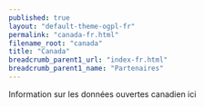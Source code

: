 ```yaml
---
published: true
layout: "default-theme-ogpl-fr"
permalink: "canada-fr.html"
filename_root: "canada"
title: "Canada"
breadcrumb_parent1_url: "index-fr.html"
breadcrumb_parent1_name: "Partenaires"
---
```


Information sur les données ouvertes canadien ici
